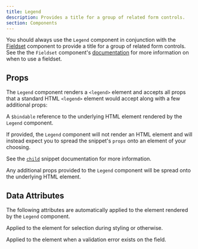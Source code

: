 ```yaml
---
title: Legend
description: Provides a title for a group of related form controls.
section: Components
---
```


<script>
	import { PropField } from '@svecodocs/kit'
</script>

You should always use the `Legend` component in conjunction with the [Fieldset](/docs/components/fieldset) component to provide a title for a group of related form controls. See the the `Fieldset` component's [documentation](/docs/components/fieldset) for more information on when to use a fieldset.

## Props

The `Legend` component renders a `<legend>` element and accepts all props that a standard HTML `<legend>` element would accept along with a few additional props:

<PropField type="HTMLElement | null" name="ref">

A `$bindable` reference to the underlying HTML element rendered by the `Legend` component.

</PropField>

<PropField type="Snippet" name="child">

If provided, the `Legend` component will not render an HTML element and will instead expect you to spread the snippet's `props` onto an element of your choosing.

See the [`child`](/docs/composition/child) snippet documentation for more information.

</PropField>

<PropField type="HTMLAttributes<HTMLLegendElement>" name="...rest">

Any additional props provided to the `Legend` component will be spread onto the underlying HTML element.

</PropField>

## Data Attributes

The following attributes are automatically applied to the element rendered by the `Legend` component.

<PropField type="''" name="data-fs-legend">

Applied to the element for selection during styling or otherwise.

</PropField>

<PropField type="'' | undefined" name="data-fs-error">

Applied to the element when a validation error exists on the field.

</PropField>

